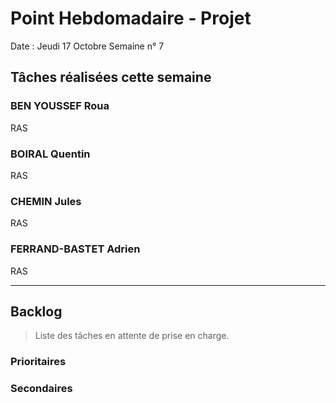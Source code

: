 # Point Hebdomadaire - Projet

Date : Jeudi 17 Octobre
Semaine n° 7

## Tâches réalisées cette semaine

### BEN YOUSSEF Roua
RAS

### BOIRAL Quentin
RAS

### CHEMIN Jules
RAS

### FERRAND-BASTET Adrien
RAS

---

## Backlog

> Liste des tâches en attente de prise en charge.

### Prioritaires

### Secondaires